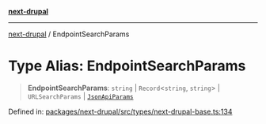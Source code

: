 [**next-drupal**](../README.md)

---

[next-drupal](../globals.md) / EndpointSearchParams

# Type Alias: EndpointSearchParams

> **EndpointSearchParams**: `string` \| `Record`\<`string`, `string`\> \| `URLSearchParams` \| [`JsonApiParams`](JsonApiParams.md)

Defined in: [packages/next-drupal/src/types/next-drupal-base.ts:134](https://github.com/chapter-three/next-drupal/blob/e9ce3be1c38aebdcd2cc8c7ae8d8fa2dab7f46bf/packages/next-drupal/src/types/next-drupal-base.ts#L134)
